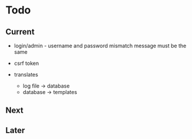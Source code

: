 # Todo

## Current

- login/admin - username and password mismatch message must be the same
- csrf token

- translates
  - log file -> database
  - database -> templates

## Next

## Later
